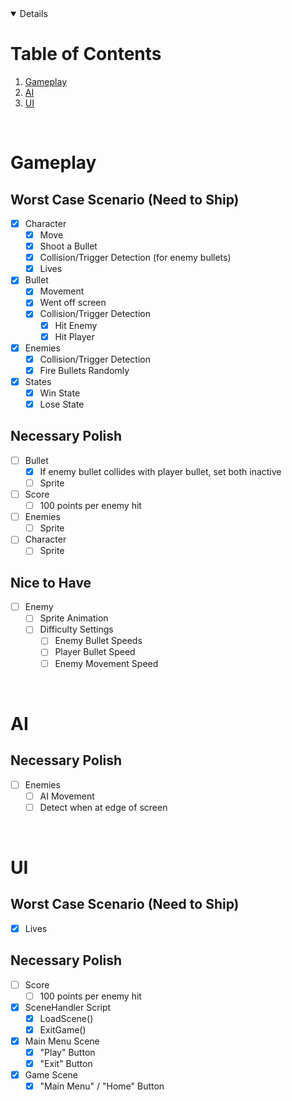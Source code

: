 <!-- TABLE OF CONTENTS -->
<details open="open">
  <h1>Table of Contents</h1>
  <ol>
    <li>
      <a href="#gameplay">Gameplay</a>
    </li>
    <li>
      <a href="#ai">AI</a>
    </li>
    <li>
      <a href="#ui">UI</a>
    </li>
  </ol>
</details>
<br />


# Gameplay

## Worst Case Scenario (Need to Ship)
- [x] Character
  - [x] Move
  - [x] Shoot a Bullet
  - [x] Collision/Trigger Detection (for enemy bullets)
  - [x] Lives
- [x] Bullet
  - [x] Movement
  - [x] Went off screen
  - [x] Collision/Trigger Detection
    - [x] Hit Enemy
    - [x] Hit Player
- [x] Enemies
  - [x] Collision/Trigger Detection
  - [x] Fire Bullets Randomly
- [x] States
  - [x] Win State
  - [x] Lose State

## Necessary Polish
- [ ] Bullet
  - [x] If enemy bullet collides with player bullet, set both inactive
  - [ ] Sprite
- [ ] Score
  - [ ] 100 points per enemy hit
- [ ] Enemies
  - [ ] Sprite
- [ ] Character
  - [ ] Sprite

## Nice to Have
- [ ] Enemy
  - [ ] Sprite Animation
  - [ ] Difficulty Settings
    - [ ] Enemy Bullet Speeds
    - [ ] Player Bullet Speed
    - [ ] Enemy Movement Speed

<br />


# AI

## Necessary Polish
- [ ] Enemies
  - [ ] AI Movement
  - [ ] Detect when at edge of screen

<br />



# UI

## Worst Case Scenario (Need to Ship)
- [x] Lives

## Necessary Polish
- [ ] Score
  - [ ] 100 points per enemy hit
- [x] SceneHandler Script
  - [x] LoadScene()
  - [x] ExitGame()
- [x] Main Menu Scene
  - [x] "Play" Button
  - [x] "Exit" Button
- [x] Game Scene
  - [x] "Main Menu" / "Home" Button

<br />
